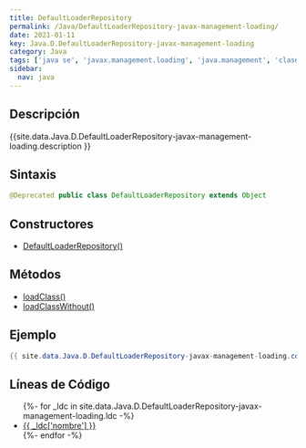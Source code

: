 ```yaml
---
title: DefaultLoaderRepository
permalink: /Java/DefaultLoaderRepository-javax-management-loading/
date: 2021-01-11
key: Java.D.DefaultLoaderRepository-javax-management-loading
category: Java
tags: ['java se', 'javax.management.loading', 'java.management', 'clase java', 'Java 1.5']
sidebar: 
  nav: java
---
```


## Descripción
{{site.data.Java.D.DefaultLoaderRepository-javax-management-loading.description }}

## Sintaxis
~~~java
@Deprecated public class DefaultLoaderRepository extends Object
~~~

## Constructores
* [DefaultLoaderRepository()](/Java/DefaultLoaderRepository-javax-management-loading/DefaultLoaderRepository/)

## Métodos
* [loadClass()](/Java/DefaultLoaderRepository-javax-management-loading/loadClass)
* [loadClassWithout()](/Java/DefaultLoaderRepository-javax-management-loading/loadClassWithout)

## Ejemplo
~~~java
{{ site.data.Java.D.DefaultLoaderRepository-javax-management-loading.code}}
~~~

## Líneas de Código
<ul>
{%- for _ldc in site.data.Java.D.DefaultLoaderRepository-javax-management-loading.ldc -%}
   <li>
       <a href="{{_ldc['url'] }}">{{ _ldc['nombre'] }}</a>
   </li>
{%- endfor -%}
</ul>
